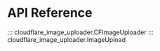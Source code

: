 # API Reference
::: cloudflare_image_uploader.CFImageUploader 
::: cloudflare_image_uploader.ImageUpload
